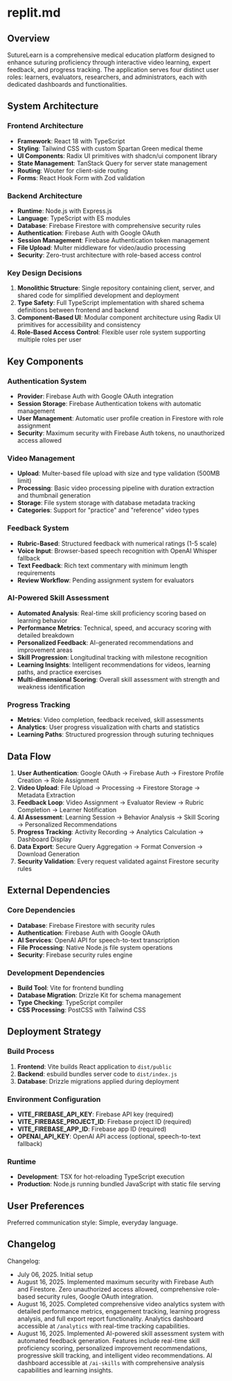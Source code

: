 # replit.md

## Overview

SutureLearn is a comprehensive medical education platform designed to enhance suturing proficiency through interactive video learning, expert feedback, and progress tracking. The application serves four distinct user roles: learners, evaluators, researchers, and administrators, each with dedicated dashboards and functionalities.

## System Architecture

### Frontend Architecture
- **Framework**: React 18 with TypeScript
- **Styling**: Tailwind CSS with custom Spartan Green medical theme
- **UI Components**: Radix UI primitives with shadcn/ui component library
- **State Management**: TanStack Query for server state management
- **Routing**: Wouter for client-side routing
- **Forms**: React Hook Form with Zod validation

### Backend Architecture
- **Runtime**: Node.js with Express.js
- **Language**: TypeScript with ES modules
- **Database**: Firebase Firestore with comprehensive security rules
- **Authentication**: Firebase Auth with Google OAuth
- **Session Management**: Firebase Authentication token management
- **File Upload**: Multer middleware for video/audio processing
- **Security**: Zero-trust architecture with role-based access control

### Key Design Decisions
1. **Monolithic Structure**: Single repository containing client, server, and shared code for simplified development and deployment
2. **Type Safety**: Full TypeScript implementation with shared schema definitions between frontend and backend
3. **Component-Based UI**: Modular component architecture using Radix UI primitives for accessibility and consistency
4. **Role-Based Access Control**: Flexible user role system supporting multiple roles per user

## Key Components

### Authentication System
- **Provider**: Firebase Auth with Google OAuth integration
- **Session Storage**: Firebase Authentication tokens with automatic management
- **User Management**: Automatic user profile creation in Firestore with role assignment
- **Security**: Maximum security with Firebase Auth tokens, no unauthorized access allowed

### Video Management
- **Upload**: Multer-based file upload with size and type validation (500MB limit)
- **Processing**: Basic video processing pipeline with duration extraction and thumbnail generation
- **Storage**: File system storage with database metadata tracking
- **Categories**: Support for "practice" and "reference" video types

### Feedback System
- **Rubric-Based**: Structured feedback with numerical ratings (1-5 scale)
- **Voice Input**: Browser-based speech recognition with OpenAI Whisper fallback
- **Text Feedback**: Rich text commentary with minimum length requirements
- **Review Workflow**: Pending assignment system for evaluators

### AI-Powered Skill Assessment
- **Automated Analysis**: Real-time skill proficiency scoring based on learning behavior
- **Performance Metrics**: Technical, speed, and accuracy scoring with detailed breakdown
- **Personalized Feedback**: AI-generated recommendations and improvement areas
- **Skill Progression**: Longitudinal tracking with milestone recognition
- **Learning Insights**: Intelligent recommendations for videos, learning paths, and practice exercises
- **Multi-dimensional Scoring**: Overall skill assessment with strength and weakness identification

### Progress Tracking
- **Metrics**: Video completion, feedback received, skill assessments
- **Analytics**: User progress visualization with charts and statistics
- **Learning Paths**: Structured progression through suturing techniques

## Data Flow

1. **User Authentication**: Google OAuth → Firebase Auth → Firestore Profile Creation → Role Assignment
2. **Video Upload**: File Upload → Processing → Firestore Storage → Metadata Extraction
3. **Feedback Loop**: Video Assignment → Evaluator Review → Rubric Completion → Learner Notification
4. **AI Assessment**: Learning Session → Behavior Analysis → Skill Scoring → Personalized Recommendations
5. **Progress Tracking**: Activity Recording → Analytics Calculation → Dashboard Display
6. **Data Export**: Secure Query Aggregation → Format Conversion → Download Generation
7. **Security Validation**: Every request validated against Firestore security rules

## External Dependencies

### Core Dependencies
- **Database**: Firebase Firestore with security rules
- **Authentication**: Firebase Auth with Google OAuth
- **AI Services**: OpenAI API for speech-to-text transcription
- **File Processing**: Native Node.js file system operations
- **Security**: Firebase security rules engine

### Development Dependencies
- **Build Tool**: Vite for frontend bundling
- **Database Migration**: Drizzle Kit for schema management
- **Type Checking**: TypeScript compiler
- **CSS Processing**: PostCSS with Tailwind CSS

## Deployment Strategy

### Build Process
1. **Frontend**: Vite builds React application to `dist/public`
2. **Backend**: esbuild bundles server code to `dist/index.js`
3. **Database**: Drizzle migrations applied during deployment

### Environment Configuration
- **VITE_FIREBASE_API_KEY**: Firebase API key (required)
- **VITE_FIREBASE_PROJECT_ID**: Firebase project ID (required)
- **VITE_FIREBASE_APP_ID**: Firebase app ID (required)
- **OPENAI_API_KEY**: OpenAI API access (optional, speech-to-text fallback)

### Runtime
- **Development**: TSX for hot-reloading TypeScript execution
- **Production**: Node.js running bundled JavaScript with static file serving

## User Preferences

Preferred communication style: Simple, everyday language.

## Changelog

Changelog:
- July 06, 2025. Initial setup
- August 16, 2025. Implemented maximum security with Firebase Auth and Firestore. Zero unauthorized access allowed, comprehensive role-based security rules, Google OAuth integration.
- August 16, 2025. Completed comprehensive video analytics system with detailed performance metrics, engagement tracking, learning progress analysis, and full export report functionality. Analytics dashboard accessible at `/analytics` with real-time tracking capabilities.
- August 16, 2025. Implemented AI-powered skill assessment system with automated feedback generation. Features include real-time skill proficiency scoring, personalized improvement recommendations, progressive skill tracking, and intelligent video recommendations. AI dashboard accessible at `/ai-skills` with comprehensive analysis capabilities and learning insights.